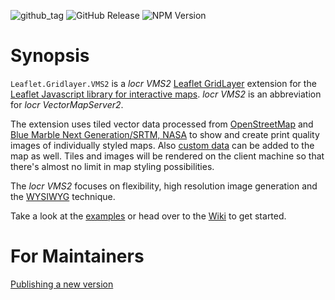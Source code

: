 ![github_tag](https://img.shields.io/github/v/tag/locr-company/Leaflet.GridLayer.VMS2)
![GitHub Release](https://img.shields.io/github/v/release/locr-company/Leaflet.GridLayer.VMS2)
![NPM Version](https://img.shields.io/npm/v/%40locr-company%2Fleaflet-gridlayer-vms2)

# Synopsis

`Leaflet.Gridlayer.VMS2` is a _locr VMS2_ [Leaflet GridLayer](https://leafletjs.com/reference.html#gridlayer) extension for the [Leaflet Javascript library for interactive maps](https://leafletjs.com/). _locr VMS2_ is an abbreviation for _locr VectorMapServer2_. 

The extension uses tiled vector data processed from [OpenStreetMap](https://www.openstreetmap.org/) and [Blue Marble Next Generation/SRTM, NASA](https://earthobservatory.nasa.gov/) to show and create print quality images of individually styled maps. Also [custom data](https://github.com/locr-company/Leaflet.GridLayer.VMS2/wiki#custom-data) can be added to the map as well. Tiles and images will be rendered on the client machine so that there's almost no limit in map styling possibilities.

The _locr VMS2_ focuses on flexibility, high resolution image generation and the [WYSIWYG](https://en.wikipedia.org/wiki/WYSIWYG) technique.

Take a look at the [examples](https://github.com/locr-company/Leaflet.GridLayer.VMS2/wiki#examples) or head over to the [Wiki](https://github.com/locr-company/Leaflet.GridLayer.VMS2/wiki) to get started.

# For Maintainers

[Publishing a new version](PUBLISHING.md)
